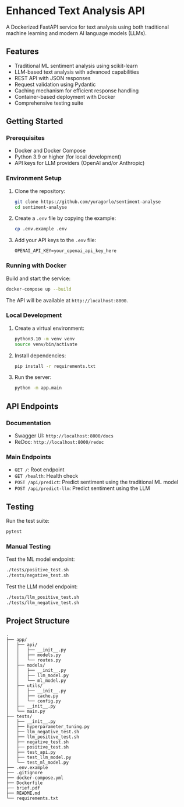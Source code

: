 # Enhanced Text Analysis API

A Dockerized FastAPI service for text analysis using both traditional machine learning and modern AI language models (LLMs).

## Features

- Traditional ML sentiment analysis using scikit-learn
- LLM-based text analysis with advanced capabilities
- REST API with JSON responses
- Request validation using Pydantic
- Caching mechanism for efficient response handling
- Container-based deployment with Docker
- Comprehensive testing suite

## Getting Started

### Prerequisites

- Docker and Docker Compose
- Python 3.9 or higher (for local development)
- API keys for LLM providers (OpenAI and/or Anthropic)

### Environment Setup

1. Clone the repository:
   ```bash
   git clone https://github.com/yuragorlo/sentiment-analyse
   cd sentiment-analyse
   ```

2. Create a `.env` file by copying the example:
   ```bash
   cp .env.example .env
   ```

3. Add your API keys to the `.env` file:
   ```
   OPENAI_API_KEY=your_openai_api_key_here
   ```

### Running with Docker

Build and start the service:

```bash
docker-compose up --build
```

The API will be available at `http://localhost:8000`.

### Local Development

1. Create a virtual environment:
   ```bash
   python3.10 -m venv venv
   source venv/bin/activate
   ```

2. Install dependencies:
   ```bash
   pip install -r requirements.txt
   ```

3. Run the server:
   ```bash
   python -m app.main
   ```

## API Endpoints

### Documentation

- Swagger UI: `http://localhost:8000/docs`
- ReDoc: `http://localhost:8000/redoc`

### Main Endpoints

- `GET /`: Root endpoint
- `GET /health`: Health check
- `POST /api/predict`: Predict sentiment using the traditional ML model
- `POST /api/predict-llm`: Predict sentiment using the LLM

## Testing

Run the test suite:

```bash
pytest
```

### Manual Testing

Test the ML model endpoint:
```bash
./tests/positive_test.sh
./tests/negative_test.sh
```

Test the LLM model endpoint:
```bash
./tests/llm_positive_test.sh
./tests/llm_negative_test.sh
```

## Project Structure

```
.
├── app/
│   ├── api/
│   │   ├── __init__.py
│   │   ├── models.py
│   │   └── routes.py
│   ├── models/
│   │   ├── __init__.py
│   │   ├── llm_model.py
│   │   └── ml_model.py
│   ├── utils/
│   │   ├── __init__.py
│   │   ├── cache.py
│   │   └── config.py
│   ├── __init__.py
│   └── main.py
├── tests/
│   ├── __init__.py
│   ├── hyperparameter_tuning.py
│   ├── llm_negative_test.sh
│   ├── llm_positive_test.sh
│   ├── negative_test.sh
│   ├── positive_test.sh
│   ├── test_api.py
│   ├── test_llm_model.py
│   └── test_ml_model.py
├── .env.example
├── .gitignore
├── docker-compose.yml
├── Dockerfile
├── brief.pdf
├── README.md
└── requirements.txt
```